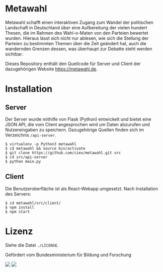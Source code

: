 # Metawahl

Metawahl schafft einen interaktiven Zugang zum Wandel der politischen Landschaft 
in Deutschland über eine Aufbereitung der vielen hundert Thesen, die im Rahmen 
des Wahl-o-Maten von den Parteien bewertet wurden. Hieraus lässt sich nicht nur
ablesen, wie sich die Stellung der Parteien zu bestimmten Themen über die Zeit
geändert hat, auch die wandernden Grenzen dessen, was überhaupt zur Debatte
steht werden sichtbar.

Dieses Repository enthält den Quellcode für Server und Client der dazugehörigen
Website https://metawahl.de. 

# Installation

## Server

Der Server wurde mithilfe von Flask (Python) entwickelt und bietet eine JSON
API, die vom Client angesprochen wird um Daten abzurufen und Nutzereingaben zu
speichern. Dazugehörige Quellen finden sich im Verzeichnis `/api-server`.

    $ virtualenv -p Python3 metawahl
    $ cd metawahl && source bin/activate
    $ git clone https://github.com/ciex/metawahl.git src
    $ cd src/api-server
    $ python main.py

## Client

Die Benutzeroberfläche ist als React-Webapp umgesetzt. Nach Installation des
Servers:

    $ cd metawahl/src/client/
    $ npm install
    $ npm start


# Lizenz

Siehe die Datei `./LICENSE`.

Gefördert vom Bundesministerium für Bildung und Forschung

![](https://raw.githubusercontent.com/ciex/mietlimbo/master/client/src/Graphics/logo-bmbf.svg?sanitize=true)
![](https://raw.githubusercontent.com/ciex/mietlimbo/master/client/src/Graphics/logo-okfn.svg?sanitize=true)

